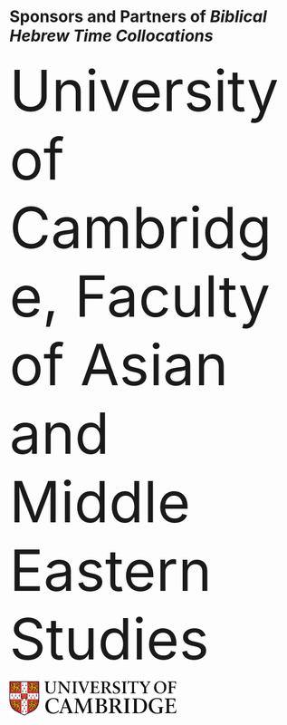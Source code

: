 # Sponsors and Partners of *Biblical Hebrew Time Collocations*

<sub style="font-size:100px"> University of Cambridge, Faculty of Asian and Middle Eastern Studies</sub>

<img src="images/CambridgeU_color.jpg" width="295.25" height="61.375">

